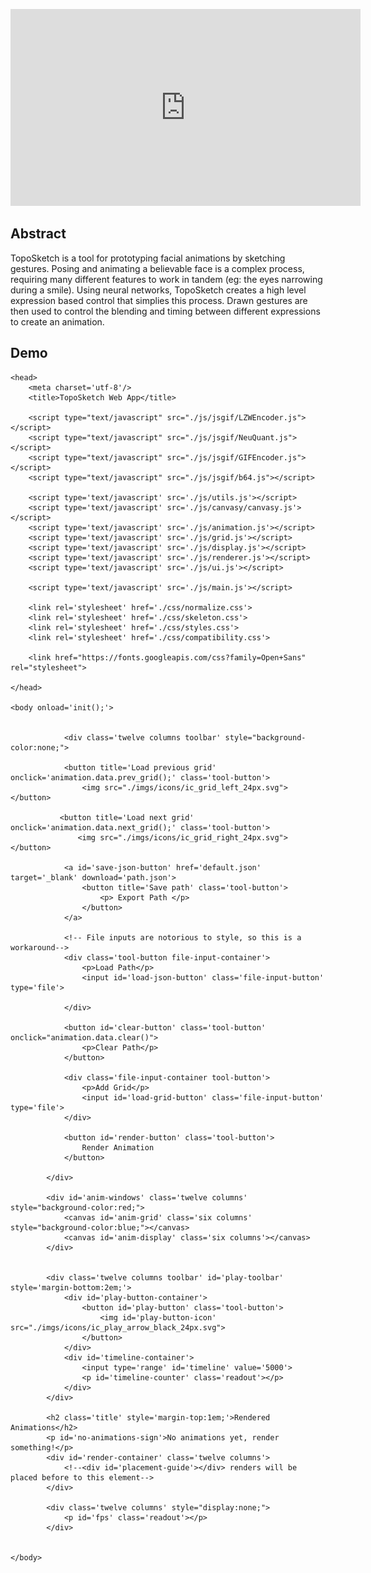 <p style="text-align: center;">
<iframe id="video-demo" width="560" height="315" src="https://www.youtube.com/embed/lNjXbKNhtGA?ecver=1" frameborder="0" allowfullscreen></iframe></p>

## Abstract
TopoSketch is a tool for prototyping facial animations by sketching gestures. Posing and animating a believable face is a complex process, requiring many different features to work in tandem (eg: the eyes narrowing during a smile). Using neural networks, TopoSketch creates a high level expression based control that simplies this process. Drawn gestures are then used to control the blending and timing between different expressions to create an animation. 

## Demo
<html>

    <head>
        <meta charset='utf-8'/>
        <title>TopoSketch Web App</title>
        
        <script type="text/javascript" src="./js/jsgif/LZWEncoder.js"></script>
        <script type="text/javascript" src="./js/jsgif/NeuQuant.js"></script>
        <script type="text/javascript" src="./js/jsgif/GIFEncoder.js"></script>
        <script type="text/javascript" src="./js/jsgif/b64.js"></script>

        <script type='text/javascript' src='./js/utils.js'></script>  
        <script type='text/javascript' src='./js/canvasy/canvasy.js'></script>
        <script type='text/javascript' src='./js/animation.js'></script>
        <script type='text/javascript' src='./js/grid.js'></script>
        <script type='text/javascript' src='./js/display.js'></script>
        <script type='text/javascript' src='./js/renderer.js'></script>
        <script type='text/javascript' src='./js/ui.js'></script>

        <script type='text/javascript' src='./js/main.js'></script>
        
        <link rel='stylesheet' href='./css/normalize.css'>
        <link rel='stylesheet' href='./css/skeleton.css'>
        <link rel='stylesheet' href='./css/styles.css'>
        <link rel='stylesheet' href='./css/compatibility.css'>

        <link href="https://fonts.googleapis.com/css?family=Open+Sans" rel="stylesheet">

    </head>

    <body onload='init();'>

        
                <div class='twelve columns toolbar' style="background-color:none;">
               
                <button title='Load previous grid' onclick='animation.data.prev_grid();' class='tool-button'>
                    <img src="./imgs/icons/ic_grid_left_24px.svg"> </button>
               
               <button title='Load next grid' onclick='animation.data.next_grid();' class='tool-button'>
                   <img src="./imgs/icons/ic_grid_right_24px.svg"> </button>

                <a id='save-json-button' href='default.json' target='_blank' download='path.json'>
                    <button title='Save path' class='tool-button'>
                        <p> Export Path </p>
                    </button> 
                </a>
                
                <!-- File inputs are notorious to style, so this is a workaround-->
                <div class='tool-button file-input-container'>
                    <p>Load Path</p>
                    <input id='load-json-button' class='file-input-button' type='file'>
                
                </div>

                <button id='clear-button' class='tool-button' onclick="animation.data.clear()">
                    <p>Clear Path</p>
                </button>

                <div class='file-input-container tool-button'> 
                    <p>Add Grid</p>
                    <input id='load-grid-button' class='file-input-button' type='file'>
                </div>

                <button id='render-button' class='tool-button'>
                    Render Animation
                </button>

            </div>
            
            <div id='anim-windows' class='twelve columns' style="background-color:red;">
                <canvas id='anim-grid' class='six columns' style="background-color:blue;"></canvas>
                <canvas id='anim-display' class='six columns'></canvas>
            </div>


            <div class='twelve columns toolbar' id='play-toolbar' style='margin-bottom:2em;'>
                <div id='play-button-container'>
                    <button id='play-button' class='tool-button'>
                        <img id='play-button-icon' src="./imgs/icons/ic_play_arrow_black_24px.svg">
                    </button>
                </div>
                <div id='timeline-container'>
                    <input type='range' id='timeline' value='5000'>
                    <p id='timeline-counter' class='readout'></p>
                </div>
            </div> 

            <h2 class='title' style='margin-top:1em;'>Rendered Animations</h2>
            <p id='no-animations-sign'>No animations yet, render something!</p>
            <div id='render-container' class='twelve columns'>
                <!--<div id='placement-guide'></div> renders will be placed before to this element-->
            </div>

            <div class='twelve columns' style="display:none;">
                <p id='fps' class='readout'></p>
            </div> 

        
    </body>
</html>
